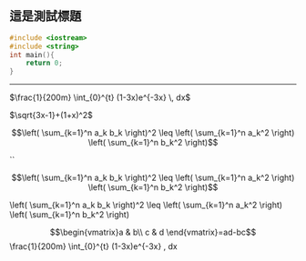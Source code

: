## 這是測試標題
```cpp
#include <iostream>
#include <string>
int main(){
	return 0;
}
```

---
$\frac{1}{200m} \int_{0}^{t} (1-3x)e^{-3x} \, dx$


$\sqrt{3x-1}+(1+x)^2$

$$\left( \sum_{k=1}^n a_k b_k \right)^2 \leq \left( \sum_{k=1}^n a_k^2 \right) \left( \sum_{k=1}^n b_k^2 \right)$$


``
```math
\left( \sum_{k=1}^n a_k b_k \right)^2 \leq \left( \sum_{k=1}^n a_k^2 \right) \left( \sum_{k=1}^n b_k^2 \right)
```
\left( \sum_{k=1}^n a_k b_k \right)^2 \leq \left( \sum_{k=1}^n a_k^2 \right) \left( \sum_{k=1}^n b_k^2 \right)

$$\begin{vmatrix}a & b\\ c & d \end{vmatrix}=ad-bc$$
\frac{1}{200m} \int_{0}^{t} (1-3x)e^{-3x} \, dx